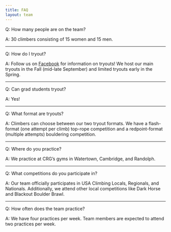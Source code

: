 ```yaml
---
title: FAQ
layout: team
---
```

Q: How many people are on the team?

A: 30 climbers consisting of 15 women and 15 men.

---

Q: How do I tryout?

A: Follow us on [Facebook](https://www.facebook.com/northeasternclimbing/)
for information on tryouts! We host our main tryouts in the Fall
(mid-late September) and limited tryouts early in the Spring.

---

Q: Can grad students tryout?

A: Yes!

---

Q: What format are tryouts?

A: Climbers can choose between our two tryout formats. We have a
flash-format (one attempt per climb) top-rope competition and a
redpoint-format (multiple attempts) bouldering competition.

---

Q: Where do you practice?

A: We practice at CRG’s gyms in Watertown, Cambridge, and Randolph.

---

Q: What competitions do you participate in?

A: Our team officially participates in USA Climbing Locals, Regionals,
and Nationals. Additionally, we attend other local competitions like
Dark Horse and Blackout Boulder Brawl.

---

Q: How often does the team practice?

A: We have four practices per week. Team members are expected to
attend two practices per week.